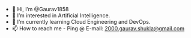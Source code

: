 - 👋 Hi, I’m @Gaurav1858
- 👀 I’m interested in Artificial Intelligence.
- 🌱 I’m currently learning Cloud Engineering and DevOps.
- 📫 How to reach me - Ping @ E-mail: 2000.gaurav.shukla@gmail.com

<!---
Gaurav1858/Gaurav1858 is a ✨ special ✨ repository because its `README.md` (this file) appears on your GitHub profile.
You can click the Preview link to take a look at your changes.
--->
